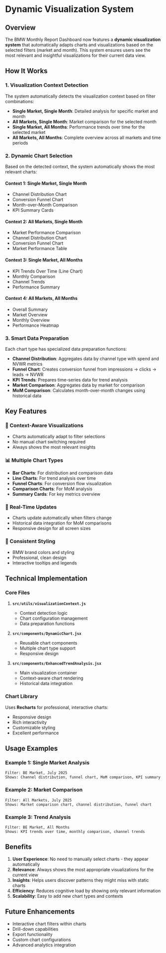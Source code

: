# Dynamic Visualization System

## Overview

The BMW Monthly Report Dashboard now features a **dynamic visualization system** that automatically adapts charts and visualizations based on the selected filters (market and month). This system ensures users see the most relevant and insightful visualizations for their current data view.

## How It Works

### 1. Visualization Context Detection

The system automatically detects the visualization context based on filter combinations:

- **Single Market, Single Month**: Detailed analysis for specific market and month
- **All Markets, Single Month**: Market comparison for the selected month
- **Single Market, All Months**: Performance trends over time for the selected market
- **All Markets, All Months**: Complete overview across all markets and time periods

### 2. Dynamic Chart Selection

Based on the detected context, the system automatically shows the most relevant charts:

#### Context 1: Single Market, Single Month
- Channel Distribution Chart
- Conversion Funnel Chart
- Month-over-Month Comparison
- KPI Summary Cards

#### Context 2: All Markets, Single Month
- Market Performance Comparison
- Channel Distribution Chart
- Conversion Funnel Chart
- Market Performance Table

#### Context 3: Single Market, All Months
- KPI Trends Over Time (Line Chart)
- Monthly Comparison
- Channel Trends
- Performance Summary

#### Context 4: All Markets, All Months
- Overall Summary
- Market Overview
- Monthly Overview
- Performance Heatmap

### 3. Smart Data Preparation

Each chart type has specialized data preparation functions:

- **Channel Distribution**: Aggregates data by channel type with spend and NVWR metrics
- **Funnel Chart**: Creates conversion funnel from impressions → clicks → leads → NVWR
- **KPI Trends**: Prepares time-series data for trend analysis
- **Market Comparison**: Aggregates data by market for comparison
- **MoM Comparison**: Calculates month-over-month changes using historical data

## Key Features

### 🎯 **Context-Aware Visualizations**
- Charts automatically adapt to filter selections
- No manual chart switching required
- Always shows the most relevant insights

### 📊 **Multiple Chart Types**
- **Bar Charts**: For distribution and comparison data
- **Line Charts**: For trend analysis over time
- **Funnel Charts**: For conversion flow visualization
- **Comparison Charts**: For MoM analysis
- **Summary Cards**: For key metrics overview

### 🔄 **Real-Time Updates**
- Charts update automatically when filters change
- Historical data integration for MoM comparisons
- Responsive design for all screen sizes

### 🎨 **Consistent Styling**
- BMW brand colors and styling
- Professional, clean design
- Interactive tooltips and legends

## Technical Implementation

### Core Files

1. **`src/utils/visualizationContext.js`**
   - Context detection logic
   - Chart configuration management
   - Data preparation functions

2. **`src/components/DynamicChart.jsx`**
   - Reusable chart components
   - Multiple chart type support
   - Responsive design

3. **`src/components/EnhancedTrendAnalysis.jsx`**
   - Main visualization container
   - Context-aware chart rendering
   - Historical data integration

### Chart Library

Uses **Recharts** for professional, interactive charts:
- Responsive design
- Rich interactivity
- Customizable styling
- Excellent performance

## Usage Examples

### Example 1: Single Market Analysis
```
Filter: BE Market, July 2025
Shows: Channel distribution, funnel chart, MoM comparison, KPI summary
```

### Example 2: Market Comparison
```
Filter: All Markets, July 2025
Shows: Market comparison chart, channel distribution, funnel chart
```

### Example 3: Trend Analysis
```
Filter: BE Market, All Months
Shows: KPI trends over time, monthly comparison, channel trends
```

## Benefits

1. **User Experience**: No need to manually select charts - they appear automatically
2. **Relevance**: Always shows the most appropriate visualizations for the current view
3. **Insights**: Helps users discover patterns they might miss with static charts
4. **Efficiency**: Reduces cognitive load by showing only relevant information
5. **Scalability**: Easy to add new chart types and contexts

## Future Enhancements

- Interactive chart filters within charts
- Drill-down capabilities
- Export functionality
- Custom chart configurations
- Advanced analytics integration 